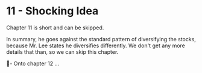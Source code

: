 # 11 - Shocking Idea

Chapter 11 is short and can be skipped.

In summary, he goes against the standard pattern of diversifying the stocks, because Mr. Lee states he diversifies differently.
We don't get any more details that than, so we can skip this chapter.

🤞- Onto chapter 12 ...
